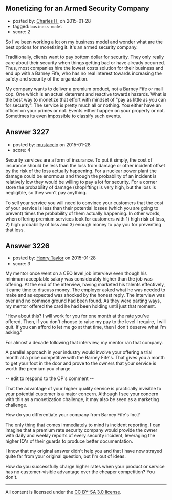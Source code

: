 ## Monetizing for an Armed Security Company

- posted by: [Charles H.](https://stackexchange.com/users/1712396/charles-h) on 2015-01-28
- tagged: `business-model`
- score: 2

<p>So I've been working a lot on my business model and wonder what are the best options for monetizing it. It's an armed security company.</p>

<p>Traditionally, clients want to pay bottom dollar for security. They only really care about their security when things getting bad or have already occurred. Thus, most companies hire the lowest costs solution for their business and end up with a Barney Fife, who has no real interest towards increasing the safety and security of the organization.</p>

<p>My company wants to deliver a premium product, not a Barney Fife or mall cop. One which is an actual deterrent and reactive towards hazards. What is the best way to monetize that effort with mindset of "pay as little as you can for security". The service is pretty much all or nothing. You either have an officer on your primes or not. Events either happen on your property or not. Sometimes its even impossible to classify such events.</p>



## Answer 3227

- posted by: [mustaccio](https://stackexchange.com/users/1270839/mustaccio) on 2015-01-28
- score: 4

<p>Security services are a form of insurance. To put it simply, the cost of insurance should be less than the loss from damage or other incident offset by the risk of the loss actually happening. For a nuclear power plant the damage could be enormous and though the probability of an incident is relatively low they would be willing to pay a lot for security. For a corner store the probability of damage (shoplifting) is very high, but the loss is negligible, so they won't pay anything. </p>

<p>To sell your service you will need to convince your customers that the cost of your service is less than their potential losses (which you are going to prevent) times the probability of them actually happening. In other words, when offering premium services look for customers with 1) high risk of loss, 2) high probability of loss and 3) enough money to pay you for preventing that loss. </p>



## Answer 3226

- posted by: [Henry Taylor](https://stackexchange.com/users/1734959/henry-taylor) on 2015-01-28
- score: 3

<p>My mentor once went on a CEO level job interview even though his minimum acceptable salary was considerably higher than the job was offering.  At the end of the interview, having marketed his talents effectively, it came time to discuss money.  The employer asked what he was needed to make and as expected was shocked by the honest reply.  The interview was over and no common ground had been found.  As they were parting ways, my mentor offered the card he had been holding until just that moment.</p>

<p>"How about this?  I will work for you for one month at the rate you've offered.  Then, if you don't choose to raise my pay to the level I require, I will quit.  If you can afford to let me go at that time, then I don't deserve what I'm asking."</p>

<p>For almost a decade following that interview, my mentor ran that company.</p>

<p>A parallel approach in your industry would involve your offering a trial month at a price competitive with the Barney Fife's.  That gives you a month to get your foot in the door and prove to the owners that your service is worth the premium you charge.</p>

<p>-- edit to respond to the OP's comment --</p>

<p>That the advantage of your higher quality service is practically invisible to your potential customer is a major concern.  Although I see your concern with this as a monetization challenge, it may also be seen as a marketing challenge.  </p>

<p>How do you differentiate your company from Barney Fife's Inc.?</p>

<p>The only thing that comes immediately to mind is incident reporting.  I can imagine that a premium rate security company would provide the owner with daily and weekly reports of every security incident, leveraging the higher IQ's of their guards to produce better documentation.</p>

<p>I know that my original answer didn't help you and that I have now strayed quite far from your original question, but I'm out of ideas.  </p>

<p>How do you successfully charge higher rates when your product or service has no customer-visible advantage over the cheaper competition?  You don't.</p>




---

All content is licensed under the [CC BY-SA 3.0 license](https://creativecommons.org/licenses/by-sa/3.0/).
